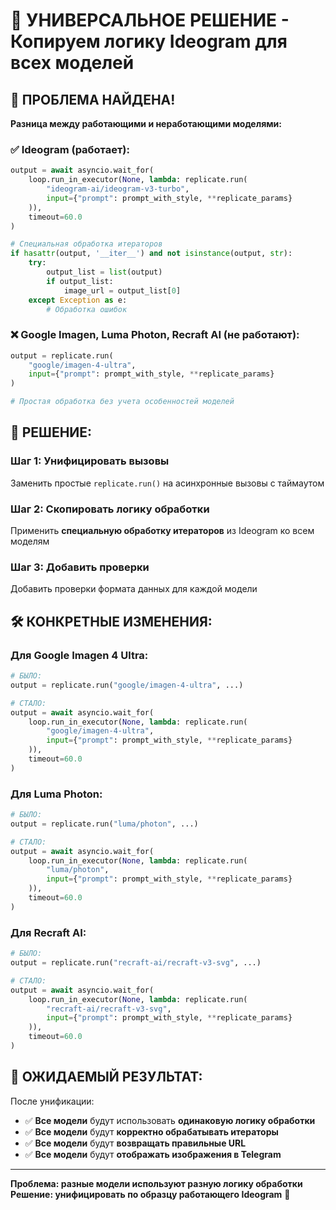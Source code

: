 # 🔧 УНИВЕРСАЛЬНОЕ РЕШЕНИЕ - Копируем логику Ideogram для всех моделей

## 🎯 ПРОБЛЕМА НАЙДЕНА!

**Разница между работающими и неработающими моделями:**

### ✅ Ideogram (работает):
```python
output = await asyncio.wait_for(
    loop.run_in_executor(None, lambda: replicate.run(
        "ideogram-ai/ideogram-v3-turbo",
        input={"prompt": prompt_with_style, **replicate_params}
    )),
    timeout=60.0
)

# Специальная обработка итераторов
if hasattr(output, '__iter__') and not isinstance(output, str):
    try:
        output_list = list(output)
        if output_list:
            image_url = output_list[0]
    except Exception as e:
        # Обработка ошибок
```

### ❌ Google Imagen, Luma Photon, Recraft AI (не работают):
```python
output = replicate.run(
    "google/imagen-4-ultra",
    input={"prompt": prompt_with_style, **replicate_params}
)

# Простая обработка без учета особенностей моделей
```

## 🚀 РЕШЕНИЕ:

### Шаг 1: Унифицировать вызовы
Заменить простые `replicate.run()` на асинхронные вызовы с таймаутом

### Шаг 2: Скопировать логику обработки
Применить **специальную обработку итераторов** из Ideogram ко всем моделям

### Шаг 3: Добавить проверки
Добавить проверки формата данных для каждой модели

## 🛠️ КОНКРЕТНЫЕ ИЗМЕНЕНИЯ:

### Для Google Imagen 4 Ultra:
```python
# БЫЛО:
output = replicate.run("google/imagen-4-ultra", ...)

# СТАЛО:
output = await asyncio.wait_for(
    loop.run_in_executor(None, lambda: replicate.run(
        "google/imagen-4-ultra",
        input={"prompt": prompt_with_style, **replicate_params}
    )),
    timeout=60.0
)
```

### Для Luma Photon:
```python
# БЫЛО:
output = replicate.run("luma/photon", ...)

# СТАЛО:
output = await asyncio.wait_for(
    loop.run_in_executor(None, lambda: replicate.run(
        "luma/photon",
        input={"prompt": prompt_with_style, **replicate_params}
    )),
    timeout=60.0
)
```

### Для Recraft AI:
```python
# БЫЛО:
output = replicate.run("recraft-ai/recraft-v3-svg", ...)

# СТАЛО:
output = await asyncio.wait_for(
    loop.run_in_executor(None, lambda: replicate.run(
        "recraft-ai/recraft-v3-svg",
        input={"prompt": prompt_with_style, **replicate_params}
    )),
    timeout=60.0
)
```

## 🎉 ОЖИДАЕМЫЙ РЕЗУЛЬТАТ:

После унификации:
- ✅ **Все модели** будут использовать **одинаковую логику обработки**
- ✅ **Все модели** будут **корректно обрабатывать итераторы**
- ✅ **Все модели** будут **возвращать правильные URL**
- ✅ **Все модели** будут **отображать изображения в Telegram**

---
**Проблема: разные модели используют разную логику обработки**  
**Решение: унифицировать по образцу работающего Ideogram** 🚀

